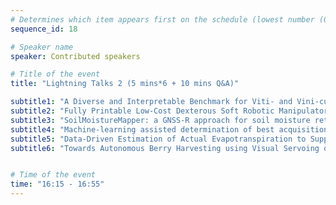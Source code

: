 ```yaml
---
# Determines which item appears first on the schedule (lowest number (0) appears first)
sequence_id: 18

# Speaker name
speaker: Contributed speakers

# Title of the event
title: "Lightning Talks 2 (5 mins*6 + 10 mins Q&A)"

subtitle1: "A Diverse and Interpretable Benchmark for Viti- and Vini-cultural Visual Understanding"
subtitle2: "Fully Printable Low-Cost Dexterous Soft Robotic Manipulators for Agriculture"
subtitle3: "SoilMoistureMapper: a GNSS-R approach for soil moisture retrieval on UAV"
subtitle4: "Machine-learning assisted determination of best acquisition protocols in variety testing"
subtitle5: "Data-Driven Estimation of Actual Evapotranspiration to Support Irrigation Management"
subtitle6: "Towards Autonomous Berry Harvesting using Visual Servoing of Soft Continuum Arm"


# Time of the event
time: "16:15 - 16:55"
---
```

